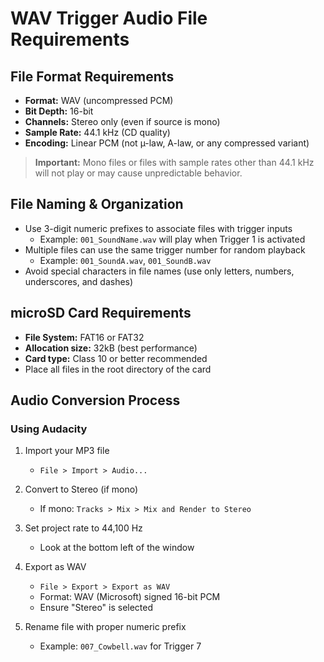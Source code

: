 # WAV Trigger Audio File Requirements

## File Format Requirements
- **Format:** WAV (uncompressed PCM)
- **Bit Depth:** 16-bit
- **Channels:** Stereo only (even if source is mono)
- **Sample Rate:** 44.1 kHz (CD quality)
- **Encoding:** Linear PCM (not µ-law, A-law, or any compressed variant)

> **Important:** Mono files or files with sample rates other than 44.1 kHz will not play or may cause unpredictable behavior.

## File Naming & Organization
- Use 3-digit numeric prefixes to associate files with trigger inputs
  - Example: `001_SoundName.wav` will play when Trigger 1 is activated
- Multiple files can use the same trigger number for random playback
  - Example: `001_SoundA.wav`, `001_SoundB.wav`
- Avoid special characters in file names (use only letters, numbers, underscores, and dashes)

## microSD Card Requirements
- **File System:** FAT16 or FAT32
- **Allocation size:** 32kB (best performance)
- **Card type:** Class 10 or better recommended
- Place all files in the root directory of the card

## Audio Conversion Process
### Using Audacity
1. Import your MP3 file
   - `File > Import > Audio...`

2. Convert to Stereo (if mono)
   - If mono: `Tracks > Mix > Mix and Render to Stereo`

3. Set project rate to 44,100 Hz
   - Look at the bottom left of the window

4. Export as WAV
   - `File > Export > Export as WAV`
   - Format: WAV (Microsoft) signed 16-bit PCM
   - Ensure "Stereo" is selected

5. Rename file with proper numeric prefix
   - Example: `007_Cowbell.wav` for Trigger 7
